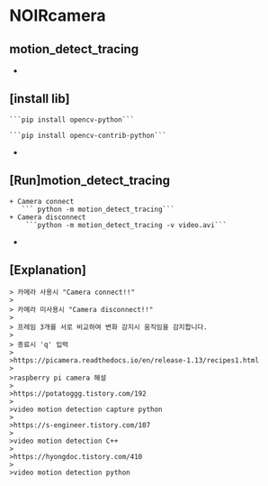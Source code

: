 # NOIRcamera 
## motion_detect_tracing

+ 
## [install lib]

    ```pip install opencv-python```

    ```pip install opencv-contrib-python```


+ 
## [Run]motion_detect_tracing
    + Camera connect
       ``` python -m motion_detect_tracing```
    + Camera disconnect
        ```python -m motion_detect_tracing -v video.avi```

+ 
## [Explanation]
    > 카메라 사용시 "Camera connect!!"
    >
    > 카메라 미사용시 "Camera disconnect!!"
    >
    > 프레임 3개를 서로 비교하여 변화 감지시 움직임을 감지합니다.
    >
    > 종료시 'q' 입력
    >
    >https://picamera.readthedocs.io/en/release-1.13/recipes1.html
    >
    >raspberry pi camera 해설
    >
    >https://potatoggg.tistory.com/192
    >
    >video motion detection capture python
    >
    >https://s-engineer.tistory.com/107
    >
    >video motion detection C++
    >
    >https://hyongdoc.tistory.com/410
    >  
    >video motion detection python




